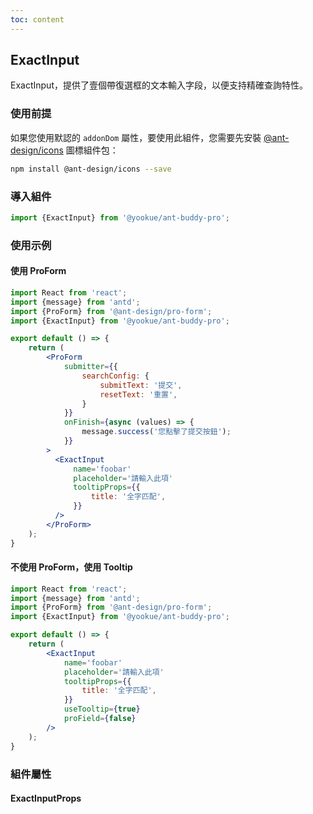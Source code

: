 ```yaml
---
toc: content
---
```


## ExactInput

ExactInput，提供了壹個帶復選框的文本輸入字段，以便支持精確查詢特性。

### 使用前提

如果您使用默認的 `addonDom` 屬性，要使用此組件，您需要先安裝 [@ant-design/icons](https://github.com/ant-design/ant-design-icons) 圖標組件包：

```bash
npm install @ant-design/icons --save
```

### 導入組件

```jsx | pure
import {ExactInput} from '@yookue/ant-buddy-pro';
```

### 使用示例

#### 使用 ProForm

```jsx
import React from 'react';
import {message} from 'antd';
import {ProForm} from '@ant-design/pro-form';
import {ExactInput} from '@yookue/ant-buddy-pro';

export default () => {
    return (
        <ProForm
            submitter={{
                searchConfig: {
                    submitText: '提交',
                    resetText: '重置',
                }
            }}
            onFinish={async (values) => {
                message.success('您點擊了提交按鈕');
            }}
        >
          <ExactInput
              name='foobar'
              placeholder='請輸入此項'
              tooltipProps={{
                  title: '全字匹配',
              }}
          />
        </ProForm>
    );
}
```

#### 不使用 ProForm，使用 Tooltip

```jsx
import React from 'react';
import {message} from 'antd';
import {ProForm} from '@ant-design/pro-form';
import {ExactInput} from '@yookue/ant-buddy-pro';

export default () => {
    return (
        <ExactInput
            name='foobar'
            placeholder='請輸入此項'
            tooltipProps={{
                title: '全字匹配',
            }}
            useTooltip={true}
            proField={false}
        />
    );
}
```

### 組件屬性

#### ExactInputProps

<API src="@/form/ExactInput/index.tsx" hideTitle></API>
